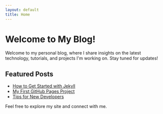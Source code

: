 ```yaml
---
layout: default
title: Home
---
```


# Welcome to My Blog!

Welcome to my personal blog, where I share insights on the latest technology, tutorials, and projects I'm working on. Stay tuned for updates!

## Featured Posts
- [How to Get Started with Jekyll](#)
- [My First GitHub Pages Project](#)
- [Tips for New Developers](#)

Feel free to explore my site and connect with me.

